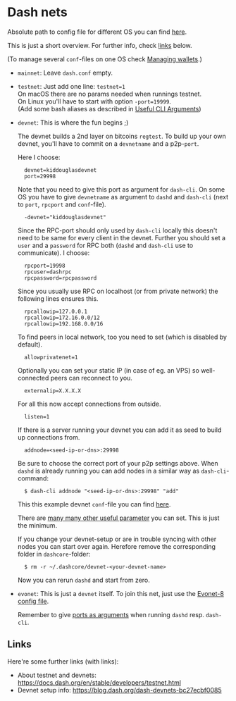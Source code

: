 # Dash nets

Absolute path to config file for different OS you can find [here](https://dashcore.readme.io/docs/dash-core-wallet-arguments-and-commands).

This is just a short overview. 
For further info, check [links](#links) below.

(To manage several `conf`-files on one OS check [Managing wallets](managing_wallets.md).)

- `mainnet`: Leave `dash.conf` empty.

- `testnet`: Just add one line: `testnet=1`  
  On macOS there are no params needed when runnings testnet.  
  On Linux you'll have to start with option `-port=19999`.  
  (Add some bash aliases as described in [Useful CLI Arguments](args_n_commands.md))
  
- `devnet`: This is where the fun begins ;)

	The devnet builds a 2nd layer on bitcoins `regtest`.
	To build up your own devnet, you'll have to commit on a `devnetname` and a p2p-`port`.

	Here I choose:
	
		devnet=kiddouglasdevnet
		port=29998
		
	Note that you need to give this port as argument for `dash-cli`.
	On some OS you have to give `devnetname` as argument to `dashd` and `dash-cli` (next to `port`, `rpcport` and `conf`-file).

		-devnet="kiddouglasdevnet" 

	Since the RPC-port should only used by `dash-cli` locally this doesn't need to be same for every client in the devnet.
	Further you should set a `user` and a `password` for RPC both (`dashd` and `dash-cli` use to communicate).
	I choose: 
	
		rpcport=19998
		rpcuser=dashrpc
		rpcpassword=rpcpassword

	Since you usually use RPC on localhost (or from private network) the following lines ensures this.
		
		rpcallowip=127.0.0.1
		rpcallowip=172.16.0.0/12
		rpcallowip=192.168.0.0/16

	To find peers in local network, too you need to set (which is disabled by default).
	
		allowprivatenet=1

	Optionally you can set your static IP (in case of eg. an VPS) so well-connected peers can reconnect to you.

		externalip=X.X.X.X
		
	For all this now accept connections from outside.

		listen=1

	If there is a server running your devnet you can add it as seed to build up connections from.

		addnode=<seed-ip-or-dns>:29998
		
	Be sure to choose the correct port of your p2p settings above.
	When `dashd` is already running you can add nodes in a similar way as `dash-cli`-command:
	
		$ dash-cli addnode "<seed-ip-or-dns>:29998" "add"

	This this example devnet `conf`-file you can find [here](core_configs/dash-devnet.conf).

	There are [many many other useful parameter](https://dashcore.readme.io/docs/dash-core-wallet-arguments-and-commands-dashd) you can set. 
	This is just the minimum. 
	
	If you change your devnet-setup or are in trouble syncing with other nodes you can start over again.
	Herefore remove the corresponding folder in `dashcore`-folder:
	
		$ rm -r ~/.dashcore/devnet-<your-devnet-name>
	
	Now you can rerun `dashd` and start from zero.

- `evonet`: This is just a `devnet` itself. 
	To join this net, just use the [Evonet-8 config file](core_configs/dash-evonet-8.conf).
	
	Remember to give [ports as arguments](args_n_commands.md) when running `dashd` resp. `dash-cli`.
	
	
## Links
Here're some further links (with links):
- About testnet and devnets: https://docs.dash.org/en/stable/developers/testnet.html
- Devnet setup info: https://blog.dash.org/dash-devnets-bc27ecbf0085 
